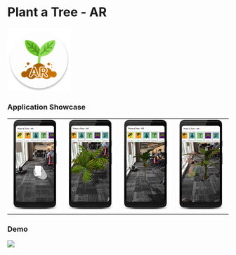 # Plant a Tree - AR

![](https://raw.githubusercontent.com/Deishelon/PlantATreeAR/master/app/src/main/res/mipmap-xxhdpi/ic_launcher_round.png)


### Application Showcase

|   |   |   |  |
| ------------ | ------------ | ------------ | ------------ |
| [![](https://github.com/jaaaxsonmh/trees_company/raw/master/screenshots/ARUntitled-1_framed.png?raw=true)](https://github.com/jaaaxsonmh/trees_company/raw/master/screenshots/ARFull-1_framed.png?raw=true)  | [![](https://github.com/jaaaxsonmh/trees_company/raw/master/screenshots/ARUntitled-2_framed.png?raw=true)](https://github.com/jaaaxsonmh/trees_company/raw/master/screenshots/ARFull-2_framed.png?raw=true)  | [![](https://github.com/jaaaxsonmh/trees_company/raw/master/screenshots/ARUntitled-3_framed.png?raw=true)](https://github.com/jaaaxsonmh/trees_company/raw/master/screenshots/ARFull-3_framed.png?raw=true)  |[![](https://github.com/jaaaxsonmh/trees_company/raw/master/screenshots/ARUntitled-4_framed.png?raw=true)](https://github.com/jaaaxsonmh/trees_company/raw/master/screenshots/ARFull-4_framed.png?raw=true)

### Demo
[![](http://img.youtube.com/vi/UWjEKZ1K6pc/0.jpg)](http://www.youtube.com/watch?v=UWjEKZ1K6pc "Demo")

